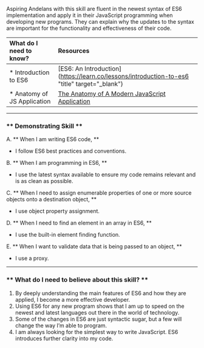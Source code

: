 Aspiring Andelans with this skill are fluent in the newest syntax of ES6 implementation and apply it in their JavaScript programming when developing new programs. They can explain why the updates to the syntax are important for the functionality and effectiveness of their code.


| What do I need to know?   |      Resources      |
|:-------------|:------------------|
| * Introduction to ES6| [ES6: An Introduction](https://learn.co/lessons/introduction-to-es6 "title" target="_blank") |
| * Anatomy of JS Application |[The Anatomy of A Modern JavaScript Application](https://www.sitepoint.com/anatomy-of-a-modern-javascript-application/) |

----------

### ** Demonstrating Skill **
A. **  When I am writing ES6 code,  **
-  I follow ES6 best practices and conventions.

B. **  When I am programming in ES6,  **
-  I use the latest syntax available to ensure my code remains relevant and is as clean as possible.

C. **  When I need to assign enumerable properties of one or more source objects onto a destination object,  **
-  I use object property assignment.

D. **  When I need to find an element in an array in ES6,  **
-  I use the built-in element finding function.

E. **  When I want to validate data that is being passed to an object,  **
-  I use a proxy.

----------

### ** What do I need to believe about this skill? **
1. By deeply understanding the main features of ES6 and how they are applied, I become a more effective developer.
2. Using ES6 for any new program shows that I am up to speed on the newest and latest languages out there in the world of technology.
3. Some of the changes in ES6 are just syntactic sugar, but a few will change the way I’m able to program.
4. I am always looking for the simplest way to write JavaScript. ES6 introduces further clarity into my code.

